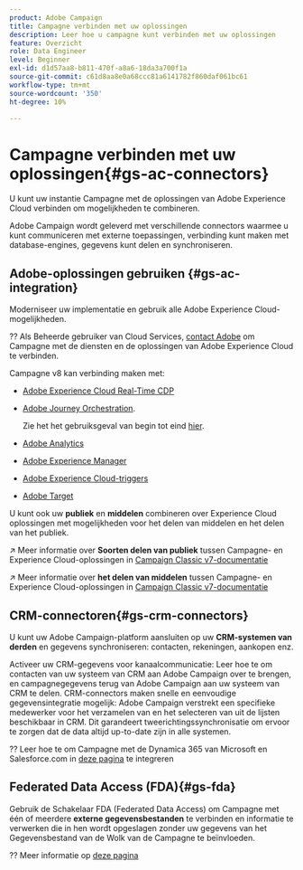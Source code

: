 ```yaml
---
product: Adobe Campaign
title: Campagne verbinden met uw oplossingen
description: Leer hoe u campagne kunt verbinden met uw oplossingen
feature: Overzicht
role: Data Engineer
level: Beginner
exl-id: d1d57aa8-b811-470f-a8a6-18da3a700f1a
source-git-commit: c61d8aa8e0a68ccc81a6141782f860daf061bc61
workflow-type: tm+mt
source-wordcount: '350'
ht-degree: 10%

---
```


# Campagne verbinden met uw oplossingen{#gs-ac-connectors}

U kunt uw instantie Campagne met de oplossingen van Adobe Experience Cloud verbinden om mogelijkheden te combineren.

Adobe Campaign wordt geleverd met verschillende connectors waarmee u kunt communiceren met externe toepassingen, verbinding kunt maken met database-engines, gegevens kunt delen en synchroniseren.

## Adobe-oplossingen gebruiken {#gs-ac-integration}

Moderniseer uw implementatie en gebruik alle Adobe Experience Cloud-mogelijkheden.

?? Als Beheerde gebruiker van Cloud Services, [contact Adobe](../start/campaign-faq.md#support) om Campagne met de diensten en de oplossingen van Adobe Experience Cloud te verbinden.

Campagne v8 kan verbinding maken met:


* [Adobe Experience Cloud Real-Time CDP](../connect/ac-rtcdp.md)
* [Adobe Journey Orchestration](https://experienceleague.adobe.com/docs/journeys/using/action-journeys/acc-action.html?lang=en).

   Zie het het gebruiksgeval van begin tot eind [hier](https://experienceleague.adobe.com/docs/journeys/using/use-cases-journeys/campaign-classic-use-case.html?lang=nl).

* [Adobe Analytics](../connect/ac-aa.md)
* [Adobe Experience Manager](../connect/ac-aem.md)
* [Adobe Experience Cloud-triggers](../connect/ac-triggers.md)
* [Adobe Target](../connect/ac-at.md)

U kunt ook uw **publiek** en **middelen** combineren over Experience Cloud oplossingen met mogelijkheden voor het delen van middelen en het delen van het publiek.

↗️ Meer informatie over **Soorten delen van publiek** tussen Campagne- en Experience Cloud-oplossingen in [Campaign Classic v7-documentatie](https://experienceleague.adobe.com/docs/campaign-classic/using/integrating-with-adobe-experience-cloud/audience-sharing/sharing-audiences-with-adobe-experience-cloud.html?lang=en#integrating-with-adobe-experience-cloud)

↗️ Meer informatie over **het delen van middelen** tussen Campagne- en Experience Cloud-oplossingen in [Campaign Classic v7-documentatie](https://experienceleague.adobe.com/docs/campaign-classic/using/integrating-with-adobe-experience-cloud/asset-sharing/sharing-assets-with-adobe-experience-cloud.html?lang=en#integrating-with-adobe-experience-cloud)

## CRM-connectoren{#gs-crm-connectors}

U kunt uw Adobe Campaign-platform aansluiten op uw **CRM-systemen van derden** en gegevens synchroniseren: contacten, rekeningen, aankopen enz.

Activeer uw CRM-gegevens voor kanaalcommunicatie: Leer hoe te om contacten van uw systeem van CRM aan Adobe Campaign over te brengen, en campagnegegevens terug van Adobe Campaign aan uw systeem van CRM te delen.
CRM-connectors maken snelle en eenvoudige gegevensintegratie mogelijk: Adobe Campaign verstrekt een specifieke medewerker voor het verzamelen van en het selecteren van uit de lijsten beschikbaar in CRM. Dit garandeert tweerichtingssynchronisatie om ervoor te zorgen dat de data altijd up-to-date zijn in alle systemen.

?? Leer hoe te om Campagne met de Dynamica 365 van Microsoft en Salesforce.com in [deze pagina](crm.md) te integreren

## Federated Data Access (FDA){#gs-fda}

Gebruik de Schakelaar FDA (Federated Data Access) om Campagne met één of meerdere **externe gegevensbestanden** te verbinden en informatie te verwerken die in hen wordt opgeslagen zonder uw gegevens van het Gegevensbestand van de Wolk van de Campagne te beïnvloeden.

?? Meer informatie op [deze pagina](fda.md)


<!-- 
 ## Integrate with social media

Use the **Managing social networks (Social Marketing)** option to interact with customers and prospects via Twitter.

* Send messages - Use Adobe Campaign Social Marketing to send messages on Twitter. Adobe Campaign lets you post messages directly to your twitter account. You can also send direct messages to all your followers.

* Collect new contacts - Adobe Campaign Social Marketing also makes it easy to acquire new contacts via Facebook: contact users and ask them if they want to share their profile information. If they accept, Adobe Campaign automatically recovers the data, which enables you to carry out targeting campaigns and, when possible, to implement cross-channel strategies.

💡 Learn how to set up and use Campaign Social Marketing in [this section](../connect/ac-tw.md) -->